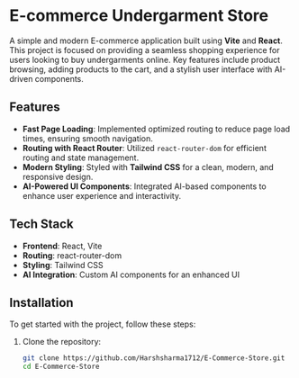 # E-commerce Undergarment Store

A simple and modern E-commerce application built using **Vite** and **React**. This project is focused on providing a seamless shopping experience for users looking to buy undergarments online. Key features include product browsing, adding products to the cart, and a stylish user interface with AI-driven components.

## Features

- **Fast Page Loading**: Implemented optimized routing to reduce page load times, ensuring smooth navigation.
- **Routing with React Router**: Utilized `react-router-dom` for efficient routing and state management.
- **Modern Styling**: Styled with **Tailwind CSS** for a clean, modern, and responsive design.
- **AI-Powered UI Components**: Integrated AI-based components to enhance user experience and interactivity.

## Tech Stack

- **Frontend**: React, Vite
- **Routing**: react-router-dom
- **Styling**: Tailwind CSS
- **AI Integration**: Custom AI components for an enhanced UI

## Installation

To get started with the project, follow these steps:

1. Clone the repository:
   ```bash
   git clone https://github.com/Harshsharma1712/E-Commerce-Store.git
   cd E-Commerce-Store

